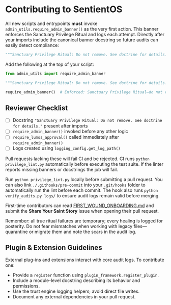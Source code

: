 # Contributing to SentientOS

All new scripts and entrypoints **must** invoke `admin_utils.require_admin_banner()` as the very first action. This banner enforces the Sanctuary Privilege Ritual and logs each attempt.
Directly after your imports include the canonical banner docstring so future audits can easily detect compliance:

```python
"""Sanctuary Privilege Ritual: Do not remove. See doctrine for details."""
```

Add the following at the top of your script:

```python
from admin_utils import require_admin_banner

"""Sanctuary Privilege Ritual: Do not remove. See doctrine for details."""

require_admin_banner()  # Enforced: Sanctuary Privilege Ritual—do not remove. See doctrine.
```
## Reviewer Checklist

- [ ] Docstring `"Sanctuary Privilege Ritual: Do not remove. See doctrine for details."` present after imports
 - [ ] `require_admin_banner()` invoked before any other logic
 - [ ] `require_lumos_approval()` called immediately after `require_admin_banner()`
 - [ ] Logs created using `logging_config.get_log_path()`

Pull requests lacking these will fail CI and be rejected.
CI runs `python privilege_lint.py` automatically before executing the test suite.
If the linter reports missing banners or docstrings the job will fail.

Run `python privilege_lint.py` locally before submitting a pull request. You can also
link `./.githooks/pre-commit` into your `.git/hooks` folder to automatically
run the lint before each commit. The hook also runs `python verify_audits.py logs/` to ensure audit logs remain valid before merging.

First-time contributors can read [FIRST_WOUND_ONBOARDING.md](docs/FIRST_WOUND_ONBOARDING.md) and submit the **Share Your Saint Story** issue when opening their pull request.

Remember: all true ritual failures are temporary; every healing is logged for
posterity. Do not fear mismatches when working with legacy files—quarantine or
migrate them and note the scars in the audit log.

## Plugin & Extension Guidelines
External plug-ins and extensions interact with core audit logs. To contribute one:
- Provide a `register` function using `plugin_framework.register_plugin`.
- Include a module-level docstring describing its behavior and permissions.
- Use the trust engine logging helpers; avoid direct file writes.
- Document any external dependencies in your pull request.
